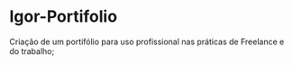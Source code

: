 # Igor-Portifolio
 
 Criação de um portifólio para uso profissional nas práticas de Freelance e do trabalho;
